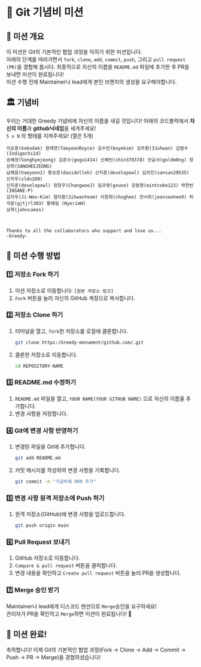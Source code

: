 # 🎯 Git 기념비 미션

## 📌 미션 개요

이 미션은 Git의 기본적인 협업 과정을 익히기 위한 미션입니다.<br/>아래의 단계를 따라가면서 `fork`, `clone`, `add`, `commit`, `push`, 그리고 `pull request (PR)`을 경험해 봅시다. 최종적으로 자신의 이름을 `README.md` 파일에 추가한 후 PR을 보내면 미션이 완료됩니다!<br/>
미션 수행 전에 Maintainer나 lead에게 본인 브랜치의 생성을 요구해야합니다.

## 🏛 기념비

우리는 거대한 Greedy 기념비에 자신의 이름을 새길 것입니다! 아래의 코드블럭에서 **자신의 이름**과 **github닉네임**을 새겨주세요!<br/>
`5 x N` 의 형태를 지켜주세요! (열은 5개)

```
이승용(kokodak) 원태연(TaeyeonRoyce) 김수민(boyekim) 김주환(3Juhwan) 김범수(Indigochi1d)
송혜정(Songhyejeong) 김준수(gogo1414) 신혜빈(shin378378) 안금서(goldm0ng) 정상희(SANGHEEJEONG)
남해윤(haeyoon1) 황승준(davidolleh) 신지훈(developowl) 김의진(sansan20535) 신지우(zldn109)
신지훈(developowl) 정창우(ChangwooJ) 임규영(gxuoo) 강동현(mintcoke123) 박찬빈(INSANE-P)
김지우(Ji-Woo-Kim) 염지환(JihwanYeom) 이창희(chxghee) 전서희(jeonseohee9) 허석준(gjtjrl303) 황혜림 (HyerimH)
심혁(johncakes)



Thanks to all the collaborators who support and love us...
-Greedy-
```

## 🚀 미션 수행 방법

### 1️⃣ 저장소 Fork 하기

1. 미션 저장소로 이동합니다: `[원본 저장소 링크]`
2. `Fork` 버튼을 눌러 자신의 GitHub 계정으로 복사합니다.

### 2️⃣ 저장소 Clone 하기

1. 터미널을 열고, `fork`한 저장소를 로컬에 클론합니다.
   ```sh
   git clone https:/Greedy-monument/github.com/.git
   ```
2. 클론한 저장소로 이동합니다.
   ```sh
   cd REPOSITORY-NAME
   ```

### 3️⃣ README.md 수정하기

1. `README.md` 파일을 열고, `YOUR NAME(YOUR GITHUB NAME)` 으로 자신의 이름울 추가합니다.
2. 변경 사항을 저장합니다.

### 4️⃣ Git에 변경 사항 반영하기

1. 변경된 파일을 Git에 추가합니다.
   ```sh
   git add README.md
   ```
2. 커밋 메시지를 작성하여 변경 사항을 기록합니다.
   ```sh
   git commit -m "기념비에 000 추가"
   ```

### 5️⃣ 변경 사항 원격 저장소에 Push 하기

1. 원격 저장소(GitHub)에 변경 사항을 업로드합니다.
   ```sh
   git push origin main
   ```

### 6️⃣ Pull Request 보내기

1. GitHub 저장소로 이동합니다.
2. `Compare & pull request` 버튼을 클릭합니다.
3. 변경 내용을 확인하고 `Create pull request` 버튼을 눌러 PR을 생성합니다.

### 7️⃣ Merge 승인 받기

Maintainer나 lead에게 디스코드 멘션으로 `Merge`승인을 요구하세요!<br/>
관리자가 PR을 확인하고 `Merge`하면 미션이 완료됩니다! 🎉

## 🎉 미션 완료!

축하합니다! 이제 Git의 기본적인 협업 과정(Fork → Clone → Add → Commit → Push → PR → Merge)을 경험하셨습니다!
